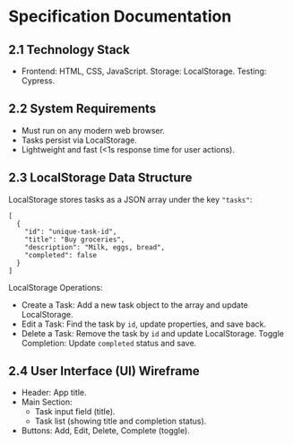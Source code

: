 # Specification Documentation

## 2.1 Technology Stack
- Frontend: HTML, CSS, JavaScript.
Storage: LocalStorage.
Testing: Cypress.

## 2.2 System Requirements
- Must run on any modern web browser.
- Tasks persist via LocalStorage.
- Lightweight and fast (<1s response time for user actions).

## 2.3 LocalStorage Data Structure
LocalStorage stores tasks as a JSON array under the key `"tasks"`:
```
[
  {
    "id": "unique-task-id",
    "title": "Buy groceries",
    "description": "Milk, eggs, bread",
    "completed": false
  }
]
```
LocalStorage Operations:
- Create a Task: Add a new task object to the array and update LocalStorage.
- Edit a Task: Find the task by `id`, update properties, and save back.
- Delete a Task: Remove the task by `id` and update LocalStorage.
Toggle Completion: Update `completed` status and save.

## 2.4 User Interface (UI) Wireframe
- Header: App title.
- Main Section:
  - Task input field (title).
  - Task list (showing title and completion status).
- Buttons: Add, Edit, Delete, Complete (toggle).
